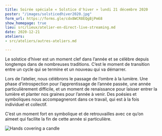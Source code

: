 ```yaml
---
title: Soirée spéciale « Solstice d'hiver » lundi 21 décembre 2020
poster: "/images/solsticedhiver2020.jpg"
form_url: https://forms.gle/cdx8WCR8EQgBjPm68
show_homepage: true
lieu: src/lieux/atelier-en-direct-live-streaming.md
date: 2020-12-21
ateliers:
- src/ateliers/autres-ateliers.md

---
```

Le solstice d’hiver est un moment clef dans l’année et se célèbre depuis longtemps dans de nombreuses traditions. C’est le moment de transition entre un cycle qui se termine et un nouveau qui va démarrer.

Lors de l’atelier, nous célébrons le passage de l’ombre à la lumière. Une phase d’introspection pour l’apprentissage de l’année passée, une année particulièrement difficile, et un moment de renaissance pour laisser entrer la lumière et planter nos graines pour l’année à venir. Des poésies et symboliques nous accompagneront dans ce travail, qui est à la fois individuel et collectif.

C’est un moment fort en symbolique et de retrouvailles avec ce qu’on aimeet qui facilite la fin de cette année si particulière. 

![Hands covering a candle](/images/illustrations/hands-covering-a-candle-janwardenbach.jpg)